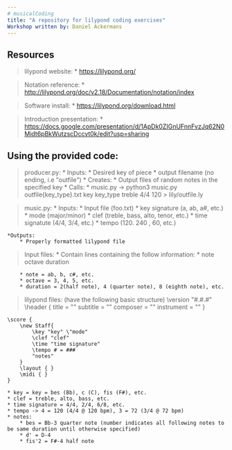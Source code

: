 ```yaml
---
# musicalCoding
title: "A repository for lilypond coding exercises"
Workshop written by: Daniel Ackermans
---
```

## Resources
> lilypond website:
	* https://lilypond.org/

> Notation reference: 
	* http://lilypond.org/doc/v2.18/Documentation/notation/index

> Software install:
	* https://lilypond.org/download.html

> Introduction presentation:
	* https://docs.google.com/presentation/d/1ApDk0ZIGnUFnnFvzJq62N0Midt6pBkWutzscDccvt0k/edit?usp=sharing

## Using the provided code:

> producer.py:
	* Inputs: 
		* Desired key of piece
		* output filename (no ending, i.e "outfile")
	* Creates:
		* Output files of random notes in the specified key
	* Calls:
		* music.py -> python3 music.py outfile{key_type}.txt key key_type treble 4/4 120 > lily/outfile.ly

> music.py:
	* Inputs: 
		* Input file (foo.txt)
		* key signature (a, ab, a#, etc.)
		* mode (major/minor)
		* clef (treble, bass, alto, tenor, etc.)
		* time signatute (4/4, 3/4, etc.)
		* tempo (120. 240 , 60, etc.)

	*Outputs:
		* Properly formatted lilypond file

> Input files:
	* Contain lines containing the follow information:
		* note octave duration

		* note = ab, b, c#, etc.
		* octave = 3, 4, 5, etc.
		* duration = 2(half note), 4 (quarter note), 8 (eighth note), etc.

> lilypond files: (have the following basic structure)
	\version "#.#.#"
	\header {
		title = ""
		subtitle = ""
		composer = ""
		instrument = ""
	}

	\score {
		\new Staff{
			\key "key" \"mode"
			\clef "clef"
			\time "time signature"
			\tempo # = ###
			"notes"
		}
		\layout { }
		\midi { }
	}

	* key = key = bes (Bb), c (C), fis (F#), etc.
	* clef = treble, alto, bass, etc.
	* time signature = 4/4, 2/4, 6/8, etc.
	* tempo -> 4 = 120 (4/4 @ 120 bpm), 3 = 72 (3/4 @ 72 bpm)
	* notes:
		* bes = Bb-3 quarter note (number indicates all following notes to be same duration until otherwise specified)
		* d' = D-4 
		* fis'2 = F#-4 half note

		







